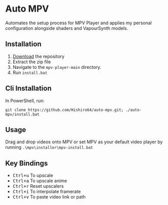 # Auto MPV

Automates the setup process for MPV Player and applies my personal configuration alongside shaders and VapourSynth models.

## Installation
 1. [Download](https://github.com/Hishiro64/mpv-player/archive/refs/heads/main.zip) the repository
 2. Extract the zip file
 3. Navigate to the `mpv-player-main` directory.
 4. Run ``install.bat``

## Cli Installation
  In PowerShell, run:

````
git clone https://github.com/Hishiro64/auto-mpv.git; ./auto-mpv/install.bat
````

## Usage
   Drag and drop videos onto MPV or set MPV as your default video player by running ``.\mpv\installer\mpv-install.bat``

## Key Bindings  
 - <kbd>Ctrl+u</kbd> To upscale
 - <kbd>Ctrl+a</kbd> To upscale anime
 - <kbd>Ctrl+r</kbd> Reset upscalers
 - <kbd>Ctrl+i</kbd> To interpolate framerate
 - <kbd>Ctrl+v</kbd> To paste video link or path 
